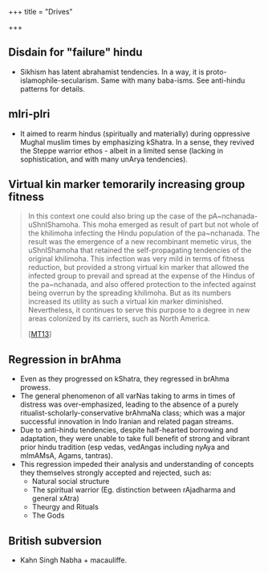 +++
title = "Drives"

+++
## Disdain for "failure" hindu
- Sikhism has latent abrahamist tendencies. In a way, it is proto-islamophile-secularism. Same with many baba-isms. See anti-hindu patterns for details.

## mIri-pIri  
- It aimed to rearm hindus (spiritually and materially) during oppressive Mughal muslim times by emphasizing kShatra. In a sense, they revived the Steppe warrior ethos - albeit in a limited sense (lacking in sophistication, and with many unArya tendencies).

## Virtual kin marker temorarily increasing group fitness
> In this context one could also bring up the case of the pA~nchanada-uShnIShamoha. This moha emerged as result of part but not whole of the khilimoha infecting the Hindu population of the pa~nchanada. The result was the emergence of a new recombinant memetic virus, the uShnIShamoha that retained the self-propagating tendencies of the original khilimoha. This infection was very mild in terms of fitness reduction, but provided a strong virtual kin marker that allowed the infected group to prevail and spread at the expense of the Hindus of the pa~nchanada, and also offered protection to the infected against being overrun by the spreading khilimoha. But as its numbers increased its utility as such a virtual kin marker diminished. Nevertheless, it continues to serve this purpose to a degree in new areas colonized by its carriers, such as North America.
>
> \[[MT13](https://manasataramgini.wordpress.com/2013/07/20/khilonmada-charcha/)\]

## Regression in brAhma
- Even as they progressed on kShatra, they regressed in brAhma prowess.
- The general phenomenon of all varNas taking to arms in times of distress was over-emphasized, leading to the absence of a purely ritualist-scholarly-conservative brAhmaNa class; which was a major successful innovation in Indo Iranian and related pagan streams.
- Due to anti-hindu tendencies, despite half-hearted borrowing and adaptation, they were unable to take full benefit of strong and vibrant prior hindu tradition (esp vedas, vedAngas including nyAya and mImAMsA, Agams, tantras).
- This regression impeded their analysis and understanding of concepts they themselves strongly accepted and rejected, such as:
  - Natural social structure
  - The spiritual warrior (Eg. distinction between rAjadharma and general xAtra)
  - Theurgy and Rituals
  - The Gods

## British subversion
- Kahn Singh Nabha + macauliffe.
